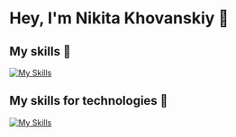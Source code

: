 # Hey, I'm Nikita Khovanskiy 👋

## My skills 💪
[![My Skills](https://skillicons.dev/icons?i=cpp,cs,go,rust,ts,js,nodejs,react,css,html)](https://skillicons.dev)

## My skills for technologies 💪
[![My Skills](https://skillicons.dev/icons?i=azure,bash,docker,git,neovim,visualstudio,vscode)](https://skillicons.dev)

